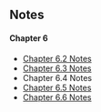 ## Notes

#### Chapter 6
* [Chapter 6.2 Notes](./chapter6/Chapt62.md)
* [Chapter 6.3 Notes](./chapter6/Chapt63.md)
* Chapter 6.4 Notes
* [Chapter 6.5 Notes](./chapter6/Chapt65.md)
* [Chapter 6.6 Notes](./chapter6/Chapt66.md)
